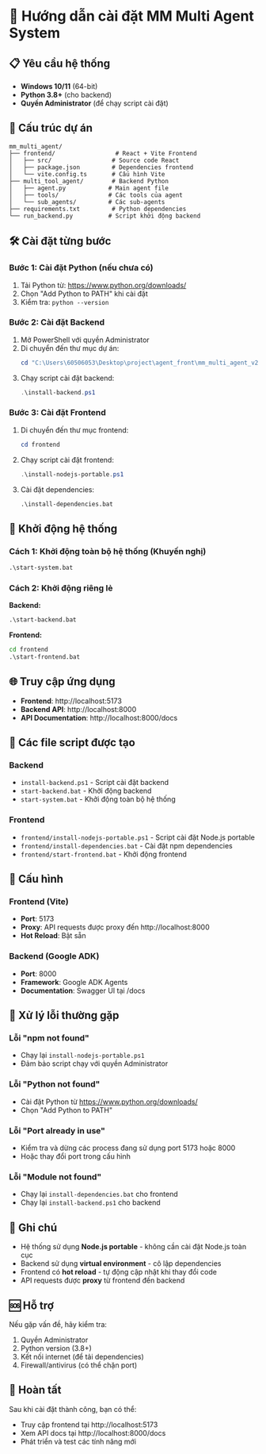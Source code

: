 # 🚀 Hướng dẫn cài đặt MM Multi Agent System

## 📋 Yêu cầu hệ thống

- **Windows 10/11** (64-bit)
- **Python 3.8+** (cho backend)
- **Quyền Administrator** (để chạy script cài đặt)

## 🎯 Cấu trúc dự án

```
mm_multi_agent/
├── frontend/                 # React + Vite Frontend
│   ├── src/                 # Source code React
│   ├── package.json         # Dependencies frontend
│   └── vite.config.ts       # Cấu hình Vite
├── multi_tool_agent/        # Backend Python
│   ├── agent.py            # Main agent file
│   ├── tools/              # Các tools của agent
│   └── sub_agents/         # Các sub-agents
├── requirements.txt         # Python dependencies
└── run_backend.py          # Script khởi động backend
```

## 🛠️ Cài đặt từng bước

### Bước 1: Cài đặt Python (nếu chưa có)

1. Tải Python từ: https://www.python.org/downloads/
2. Chọn "Add Python to PATH" khi cài đặt
3. Kiểm tra: `python --version`

### Bước 2: Cài đặt Backend

1. Mở PowerShell với quyền Administrator
2. Di chuyển đến thư mục dự án:
   ```powershell
   cd "C:\Users\60506053\Desktop\project\agent_front\mm_multi_agent_v2\mm_multi_agent"
   ```
3. Chạy script cài đặt backend:
   ```powershell
   .\install-backend.ps1
   ```

### Bước 3: Cài đặt Frontend

1. Di chuyển đến thư mục frontend:
   ```powershell
   cd frontend
   ```
2. Chạy script cài đặt frontend:
   ```powershell
   .\install-nodejs-portable.ps1
   ```
3. Cài đặt dependencies:
   ```cmd
   .\install-dependencies.bat
   ```

## 🚀 Khởi động hệ thống

### Cách 1: Khởi động toàn bộ hệ thống (Khuyến nghị)

```cmd
.\start-system.bat
```

### Cách 2: Khởi động riêng lẻ

**Backend:**
```cmd
.\start-backend.bat
```

**Frontend:**
```cmd
cd frontend
.\start-frontend.bat
```

## 🌐 Truy cập ứng dụng

- **Frontend**: http://localhost:5173
- **Backend API**: http://localhost:8000
- **API Documentation**: http://localhost:8000/docs

## 📁 Các file script được tạo

### Backend
- `install-backend.ps1` - Script cài đặt backend
- `start-backend.bat` - Khởi động backend
- `start-system.bat` - Khởi động toàn bộ hệ thống

### Frontend
- `frontend/install-nodejs-portable.ps1` - Script cài đặt Node.js portable
- `frontend/install-dependencies.bat` - Cài đặt npm dependencies
- `frontend/start-frontend.bat` - Khởi động frontend

## 🔧 Cấu hình

### Frontend (Vite)
- **Port**: 5173
- **Proxy**: API requests được proxy đến http://localhost:8000
- **Hot Reload**: Bật sẵn

### Backend (Google ADK)
- **Port**: 8000
- **Framework**: Google ADK Agents
- **Documentation**: Swagger UI tại /docs

## 🐛 Xử lý lỗi thường gặp

### Lỗi "npm not found"
- Chạy lại `install-nodejs-portable.ps1`
- Đảm bảo script chạy với quyền Administrator

### Lỗi "Python not found"
- Cài đặt Python từ https://www.python.org/downloads/
- Chọn "Add Python to PATH"

### Lỗi "Port already in use"
- Kiểm tra và dừng các process đang sử dụng port 5173 hoặc 8000
- Hoặc thay đổi port trong cấu hình

### Lỗi "Module not found"
- Chạy lại `install-dependencies.bat` cho frontend
- Chạy lại `install-backend.ps1` cho backend

## 📝 Ghi chú

- Hệ thống sử dụng **Node.js portable** - không cần cài đặt Node.js toàn cục
- Backend sử dụng **virtual environment** - cô lập dependencies
- Frontend có **hot reload** - tự động cập nhật khi thay đổi code
- API requests được **proxy** từ frontend đến backend

## 🆘 Hỗ trợ

Nếu gặp vấn đề, hãy kiểm tra:
1. Quyền Administrator
2. Python version (3.8+)
3. Kết nối internet (để tải dependencies)
4. Firewall/antivirus (có thể chặn port)

## 🎉 Hoàn tất

Sau khi cài đặt thành công, bạn có thể:
- Truy cập frontend tại http://localhost:5173
- Xem API docs tại http://localhost:8000/docs
- Phát triển và test các tính năng mới 